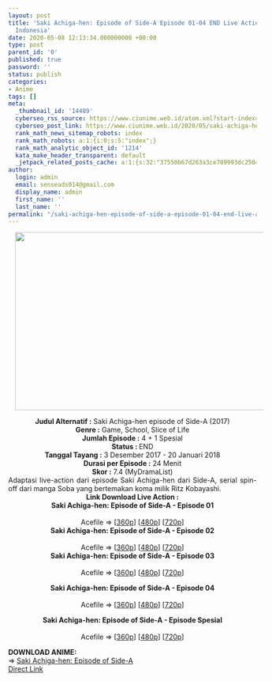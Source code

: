 ```yaml
---
layout: post
title: 'Saki Achiga-hen: Episode of Side-A Episode 01-04 END Live Action Subtitle
  Indonesia'
date: 2020-05-08 12:13:34.000000000 +00:00
type: post
parent_id: '0'
published: true
password: ''
status: publish
categories:
- Anime
tags: []
meta:
  _thumbnail_id: '14489'
  cyberseo_rss_source: https://www.ciunime.web.id/atom.xml?start-index=601&max-results=150
  cyberseo_post_link: https://www.ciunime.web.id/2020/05/saki-achiga-hen-episode-of-side-episode.html
  rank_math_news_sitemap_robots: index
  rank_math_robots: a:1:{i:0;s:5:"index";}
  rank_math_analytic_object_id: '1214'
  kata_make_header_transparent: default
  _jetpack_related_posts_cache: a:1:{s:32:"37550b67d263a3ce789993dc25046c5f";a:2:{s:7:"expires";i:1651017686;s:7:"payload";a:0:{}}}
author:
  login: admin
  email: senseads014@gmail.com
  display_name: admin
  first_name: ''
  last_name: ''
permalink: "/saki-achiga-hen-episode-of-side-a-episode-01-04-end-live-action-subtitle-indonesia/"
---
```

<div class="separator" style="clear: both; text-align: center;"><a href="https://1.bp.blogspot.com/-S5JgH1gGxco/XrVJwJFB-iI/AAAAAAAAeHg/HaHpitjLS4ocN8nB-6Xkyu967s3cbpOEgCLcBGAsYHQ/s1600/Saki%2BAchiga-hen%2B-%2BEpisode%2Bof%2BSide-A%2BLive%2BAction.jpg" imageanchor="1" style="margin-left: 1em; margin-right: 1em;"><img border="0" data-original-height="720" data-original-width="1280" height="360" src="{{ site.baseurl }}/assets/2020/05/Saki%2BAchiga-hen%2B-%2BEpisode%2Bof%2BSide-A%2BLive%2BAction.jpg" width="640" /></a></div>
<p>
<div style="text-align: center;"><b>Judul Alternatif :</b>&nbsp;Saki Achiga-hen episode of Side-A (2017)</div>
<div style="text-align: center;"><b>Genre :</b>&nbsp;Game, School, Slice of Life</div>
<div style="text-align: center;"><b>Jumlah Episode :</b>&nbsp;4 + 1 Spesial<br /><b>Status :&nbsp;</b>END<br /><b>Tanggal Tayang :</b>&nbsp;3 Desember 2017 - 20 Januari 2018<br /><b>Durasi per Episode :</b>&nbsp;24 Menit</div>
<div style="text-align: center;"><b>Skor :</b>&nbsp;7.4 (MyDramaList)</div>
<div style="text-align: center;"></div>
<div style="text-align: justify;">Adaptasi live-action dari episode Saki Achiga-hen dari Side-A, serial spin-off dari manga Soba yang bertemakan koma milik Ritz Kobayashi.</div>
<div style="text-align: justify;"></div>
<div style="text-align: justify;"></div>
<div style="text-align: center;"><b>Link Download Live Action&nbsp;:</b></div>
<div style="text-align: center;">
<div style="text-align: center;"><b>Saki Achiga-hen: Episode of Side-A</b><b>&nbsp;- Episode 01</b><br /><b><br /></b></div>
</div>
<div style="text-align: center;">Acefile =&gt; [<a href="https://acefile.co/f/3169183/doramaindo-web-id-saki-achiga-hen-episode-of-side-a-2017-live-action-series-01-89dbec70-360p-mp4" target="_blank" rel="noopener">360p</a>] [<a href="https://acefile.co/f/3169178/doramaindo-web-id-saki-achiga-hen-episode-of-side-a-2017-live-action-series-01-89dbec70-480p-mp4" target="_blank" rel="noopener">480p</a>] [<a href="https://acefile.co/f/3169182/doramaindo-web-id-saki-achiga-hen-episode-of-side-a-2017-live-action-series-01-89dbec70-720p-mkv" target="_blank" rel="noopener">720p</a>]</div>
<div style="text-align: center;"></div>
<div style="text-align: center;"><b>Saki Achiga-hen: Episode of Side-A&nbsp;- Episode 02</b><br /><b><br /></b>Acefile =&gt; [<a href="https://acefile.co/f/3169181/doramaindo-web-id-saki-achiga-hen-episode-of-side-a-2017-live-action-series-02-f6207a15-360p-mp4" target="_blank" rel="noopener">360p</a>] [<a href="https://acefile.co/f/3169175/doramaindo-web-id-saki-achiga-hen-episode-of-side-a-2017-live-action-series-02-f6207a15-480p-mp4" target="_blank" rel="noopener">480p</a>] [<a href="https://acefile.co/f/3169186/doramaindo-web-id-saki-achiga-hen-episode-of-side-a-2017-live-action-series-02-f6207a15-720p-mkv" target="_blank" rel="noopener">720p</a>]</div>
<div style="text-align: center;"><b>Saki Achiga-hen: Episode of Side-A</b><b>&nbsp;- Episode 03</b><br /><b><br /></b>Acefile =&gt; [<a href="https://acefile.co/f/3169185/doramaindo-web-id-saki-achiga-hen-episode-of-side-a-2017-live-action-series-03-56bad737-360p-mp4" target="_blank" rel="noopener">360p</a>] [<a href="https://acefile.co/f/3169187/doramaindo-web-id-saki-achiga-hen-episode-of-side-a-2017-live-action-series-03-56bad737-480p-mp4" target="_blank" rel="noopener">480p</a>] [<a href="https://acefile.co/f/3169188/doramaindo-web-id-saki-achiga-hen-episode-of-side-a-2017-live-action-series-03-56bad737-720p-mkv" target="_blank" rel="noopener">720p</a>]</p>
<p><b>Saki Achiga-hen: Episode of Side-A</b><b>&nbsp;- Episode 04</b><br /><b><br /></b>Acefile =&gt; [<a href="https://acefile.co/f/3169179/doramaindo-web-id-saki-achiga-hen-episode-of-side-a-2017-live-action-series-04-f07e99d4-360p-mp4" target="_blank" rel="noopener">360p</a>] [<a href="https://acefile.co/f/3169174/doramaindo-web-id-saki-achiga-hen-episode-of-side-a-2017-live-action-series-04-f07e99d4-480p-mp4" target="_blank" rel="noopener">480p</a>] [<a href="https://acefile.co/f/3169180/doramaindo-web-id-saki-achiga-hen-episode-of-side-a-2017-live-action-series-04-f07e99d4-720p-mkv" target="_blank" rel="noopener">720p</a>]</p>
<p><b>Saki Achiga-hen: Episode of Side-A</b><b>&nbsp;- Episode Spesial</b><br /><b><br /></b>Acefile =&gt; [<a href="https://acefile.co/f/3169173/doramaindo-web-id-saki-achiga-hen-episode-of-side-a-2018-live-action-series-sp-69966a47-360p-mp4" target="_blank" rel="noopener">360p</a>] [<a href="https://acefile.co/f/3169347/doramaindo-web-id-saki-achiga-hen-episode-of-side-a-2018-live-action-series-sp-69966a47-480p-mp4" target="_blank" rel="noopener">480p</a>] [<a href="https://acefile.co/f/3169184/doramaindo-web-id-saki-achiga-hen-episode-of-side-a-2018-live-action-series-sp-69966a47-720p-mkv" target="_blank" rel="noopener">720p</a>]
<div style="text-align: left;"></div>
<div style="text-align: left;"></div>
<div style="text-align: left;"><b>DOWNLOAD ANIME:</b></div>
<div style="text-align: left;"></div>
<div style="text-align: left;">=&gt;&nbsp;<a href="https://www.ciunime.web.id/2019/07/saki-achiga-hen-episode-of-side-episode.html" target="_blank" rel="noopener">Saki Achiga-hen: Episode of Side-A</a></div>
<div style="text-align: left;"></div>
</div>
<link rel="stylesheet" href="https://cdnjs.cloudflare.com/ajax/libs/font-awesome/4.7.0/css/font-awesome.min.css" />
<div class="divbtn"> <a href="https://handymansurrender.com/fihup8buzv?key=94550f7ce39444073321dde3b8782f97" class="btn"><i class="fa fa-download"></i> Direct Link</a> </div>
